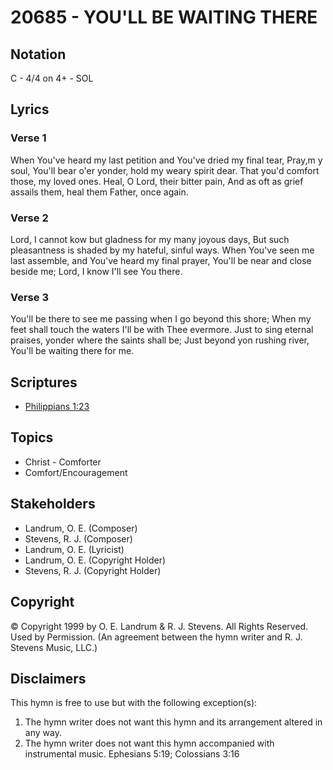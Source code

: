 # 20685 - YOU'LL BE WAITING THERE

## Notation

C - 4/4 on 4+ - SOL

## Lyrics

### Verse 1

When You've heard my last petition and You've dried my final tear, Pray,m y soul, You'll bear o'er yonder, hold my weary spirit dear. That you'd comfort those, my loved ones. Heal, O Lord, their bitter pain, And as oft as grief assails them, heal them Father, once again.

### Verse 2

Lord, I cannot kow but gladness for my many joyous days, But such pleasantness is shaded by my hateful, sinful ways. When You've seen me last assemble, and You've heard my final prayer, You'll be near and close beside me; Lord, I know I'll see You there.

### Verse 3

You'll be there to see me passing when I go beyond this shore; When my feet shall touch the waters I'll be with Thee evermore. Just to sing eternal praises, yonder where the saints shall be; Just beyond yon rushing river, You'll be waiting there for me.


## Scriptures

- [Philippians 1:23](https://www.biblegateway.com/passage/?search=Philippians%201%3A23)

## Topics

- Christ - Comforter
- Comfort/Encouragement

## Stakeholders

- Landrum, O. E. (Composer)
- Stevens, R. J. (Composer)
- Landrum, O. E. (Lyricist)
- Landrum, O. E. (Copyright Holder)
- Stevens, R. J. (Copyright Holder)

## Copyright

© Copyright 1999 by O. E. Landrum & R. J. Stevens. All Rights Reserved. Used by Permission.
(An agreement between the hymn writer and R. J. Stevens Music, LLC.)

## Disclaimers

This hymn is free to use but with the following exception(s):
1. The hymn writer does not want this hymn and its arrangement altered in any way.
2. The hymn writer does not want this hymn accompanied with instrumental music.
Ephesians 5:19; Colossians 3:16

